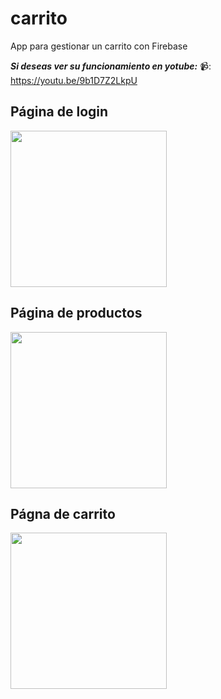 # carrito

App para gestionar un carrito con Firebase


***Si deseas ver su funcionamiento en yotube:*** 📹: https://youtu.be/9b1D7Z2LkpU


## Página de login

<img src="https://user-images.githubusercontent.com/80096502/153562099-7fd128b0-8555-4c3f-9c4e-5f968a36dca2.png" width="250px"/>

## Página de productos

<img src="https://user-images.githubusercontent.com/80096502/153562255-8bd43391-4262-4272-bb68-16156f456115.png" width="250px"/>

## Págna de carrito

<img src="https://user-images.githubusercontent.com/80096502/153562354-fa2e6db0-28c2-4ca5-a925-f1ae10f481fe.png" width="250px"/>

